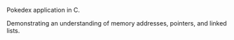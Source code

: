 Pokedex application in C.

Demonstrating an understanding of memory addresses, pointers, and linked lists.
